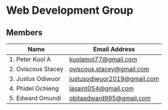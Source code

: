 # Web Development Group

## Members

|Name | Email Address |
|------|------|
| 1. Peter Kuol A| kuolamol77@gmail.com|
| 2. Oviscous Stacey | oviscous.stacey@gmail.com |
| 3. Justus Odiwuor	| justusodiwuor2019@gmail.com |
| 4. Phidel Ochieng	| lasaint054@gmail.com |
| 5. Edward Omundi	| obitaedward995@gmail.com |